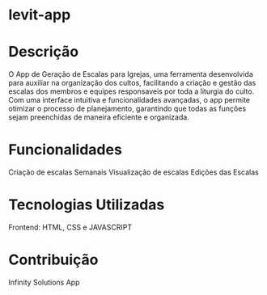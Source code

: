 # levit-app

# Descrição
O App de Geração de Escalas para Igrejas, uma ferramenta desenvolvida para auxiliar na organização dos cultos, facilitando a criação e gestão das escalas dos membros e equipes responsaveis por toda a liturgia do culto. Com uma interface intuitiva e funcionalidades avançadas, o app permite otimizar o processo de planejamento, garantindo que todas as funções sejam preenchidas de maneira eficiente e organizada.

# Funcionalidades
Criação de escalas Semanais
Visualização de escalas
Edições das Escalas

# Tecnologias Utilizadas
Frontend: HTML, CSS e JAVASCRIPT

# Contribuição
Infinity Solutions App